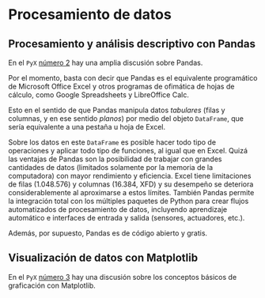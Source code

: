 # Procesamiento de datos

## Procesamiento y análisis descriptivo con Pandas

En el `PyX` [número 2](https://github.com/fabianabarca/python) hay una amplia discusión sobre Pandas.

Por el momento, basta con decir que Pandas es el equivalente programático de Microsoft Office Excel y otros programas de ofimática de hojas de cálculo, como Google Spreadsheets y LibreOffice Calc.

Esto en el sentido de que Pandas manipula datos *tabulares* (filas y columnas, y en ese sentido *planos*) por medio del objeto `DataFrame`, que sería equivalente a una pestaña u hoja de Excel.

Sobre los datos en este `DataFrame` es posible hacer todo tipo de operaciones y aplicar todo tipo de funciones, al igual que en Excel. Quizá las ventajas de Pandas son la posibilidad de trabajar con grandes cantidades de datos (limitados solamente por la memoria de la computadora) con mayor rendimiento y eficiencia. Excel tiene limitaciones de filas (1.048.576) y columnas (16.384, XFD) y su desempeño se deteriora considerablemente al aproximarse a estos límites. También Pandas permite la integración total con los múltiples paquetes de Python para crear flujos automatizados de procesamiento de datos, incluyendo aprendizaje automático e interfaces de entrada y salida (sensores, actuadores, etc.).

Además, por supuesto, Pandas es de código abierto y gratis.

## Visualización de datos con Matplotlib

En el `PyX` [número 3](https://github.com/fabianabarca/python) hay una discusión sobre los conceptos básicos de graficación con Matplotlib.
